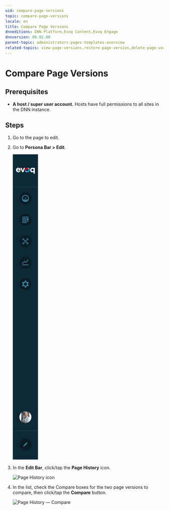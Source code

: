 ```yaml
---
uid: compare-page-versions
topic: compare-page-versions
locale: en
title: Compare Page Versions
dnneditions: DNN Platform,Evoq Content,Evoq Engage
dnnversion: 09.02.00
parent-topic: administrators-pages-templates-overview
related-topics: view-page-versions,restore-page-version,delete-page-version,page-file-versioning
---
```


# Compare Page Versions

## Prerequisites

*   **A host / super user account.** Hosts have full permissions to all sites in the DNN instance.

## Steps

1.  Go to the page to edit.
2.  Go to **Persona Bar \> Edit**.
    
    ![Persona Bar > Edit](/images/scr-pbar-all-Edit-E91.png)
    
3.  In the **Edit Bar**, click/tap the **Page History** icon.
    
      
    
    ![Page History icon](/images/scr-pb-EditBar-PageHistory.png)
    
      
    
4.  In the list, check the Compare boxes for the two page versions to compare, then click/tap the **Compare** button.
    
      
    
    ![Page History — Compare](/images/scr-Pages-pageversioning-compare-E90.png)